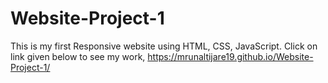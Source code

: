 # Website-Project-1

This is my first Responsive website using HTML, CSS, JavaScript.
Click on link given below to see my work,
https://mrunaltijare19.github.io/Website-Project-1/
